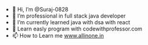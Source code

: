 - 👋 Hi, I’m @Suraj-0828
- 👀 I’m professional in full stack java developer
- 🌱 I’m currently learned java with dsa with react 
- 💞️ Learn easly program with codewithprofessor.com
- 📫 How to Learn me www.allinone.in

<!---
Suraj-0828/Suraj-0828 is a ✨ special ✨ repository because its `README.md` (this file) appears on your GitHub profile.
You can click the Preview link to take a look at your changes.
--->
